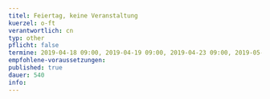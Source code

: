 ```yaml
---
titel: Feiertag, keine Veranstaltung 
kuerzel: o-ft
verantwortlich: cn
typ: other
pflicht: false
termine: 2019-04-18 09:00, 2019-04-19 09:00, 2019-04-23 09:00, 2019-05-01 09:00, 2019-05-30 09:00, 2019-06-07 09:00, 2019-06-11 09:00, 2019-06-20 09:00
empfohlene-voraussetzungen: 
published: true
dauer: 540
info:
---
```


